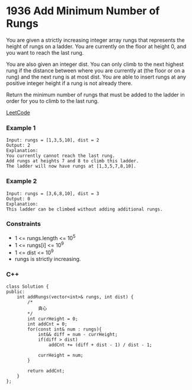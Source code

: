 # 1936 Add Minimum Number of Rungs

You are given a strictly increasing integer array rungs that represents the height of rungs on a ladder. You are currently on the floor at height 0, and you want to reach the last rung.

You are also given an integer dist. You can only climb to the next highest rung if the distance between where you are currently at (the floor or on a rung) and the next rung is at most dist. You are able to insert rungs at any positive integer height if a rung is not already there.

Return the minimum number of rungs that must be added to the ladder in order for you to climb to the last rung.

[LeetCode](https://leetcode.cn/problems/add-minimum-number-of-rungs/description/)

### Example 1

```
Input: rungs = [1,3,5,10], dist = 2
Output: 2
Explanation:
You currently cannot reach the last rung.
Add rungs at heights 7 and 8 to climb this ladder. 
The ladder will now have rungs at [1,3,5,7,8,10].
```

### Example 2

```
Input: rungs = [3,6,8,10], dist = 3
Output: 0
Explanation:
This ladder can be climbed without adding additional rungs.
```

### Constraints

* 1 <= rungs.length <= 10<sup>5</sup>
* 1 <= rungs[i] <= 10<sup>9</sup>
* 1 <= dist <= 10<sup>9</sup>
* rungs is strictly increasing.

### C++ 

```
class Solution {
public:
    int addRungs(vector<int>& rungs, int dist) {
        /*
            貪心
        */
        int currHeight = 0;
        int addCnt = 0;
        for(const int& num : rungs){
            int&& diff = num - currHeight;
            if(diff > dist)
                addCnt += (diff + dist - 1) / dist - 1;
            
            currHeight = num;
        }
        
        return addCnt;
    }
};
```